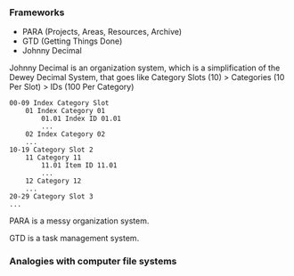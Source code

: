 ### Frameworks
- PARA (Projects, Areas, Resources, Archive)
- GTD (Getting Things Done)
- Johnny Decimal

Johnny Decimal is an organization system, which is a simplification of the Dewey Decimal System, that goes like Category Slots (10) > Categories (10 Per Slot) > IDs (100 Per Category)

```
00-09 Index Category Slot
	01 Index Category 01
		01.01 Index ID 01.01
		...
	02 Index Category 02
	...
10-19 Category Slot 2
	11 Category 11
		11.01 Item ID 11.01
		...
	12 Category 12
	...
20-29 Category Slot 3
...
```

PARA is a messy organization system.

GTD is a task management system.

### Analogies with computer file systems

